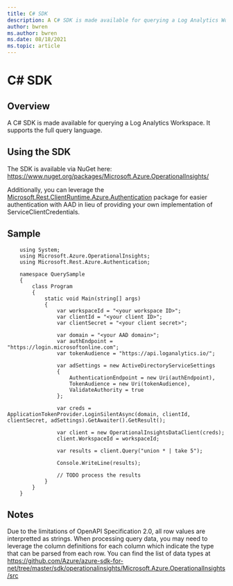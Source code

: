 ```yaml
---
title: C# SDK
description: A C# SDK is made available for querying a Log Analytics Workspace. It supports the full query language.
author: bwren
ms.author: bwren
ms.date: 08/18/2021
ms.topic: article
---
```

# C\# SDK

## Overview

A C\# SDK is made available for querying a Log Analytics Workspace. It supports the full query language.

## Using the SDK

The SDK is available via NuGet here: <https://www.nuget.org/packages/Microsoft.Azure.OperationalInsights/>

Additionally, you can leverage the [Microsoft.Rest.ClientRuntime.Azure.Authentication](https://www.nuget.org/packages/Microsoft.Rest.ClientRuntime.Azure.Authentication/) package for easier authentication with AAD in lieu of providing your own implementation of ServiceClientCredentials.

## Sample

```
    using System;
    using Microsoft.Azure.OperationalInsights;
    using Microsoft.Rest.Azure.Authentication;
    
    namespace QuerySample
    {
        class Program
        {
            static void Main(string[] args)
            {
                var workspaceId = "<your workspace ID>";
                var clientId = "<your client ID>";
                var clientSecret = "<your client secret>";
    
                var domain = "<your AAD domain>";
                var authEndpoint = "https://login.microsoftonline.com";
                var tokenAudience = "https://api.loganalytics.io/";
    
                var adSettings = new ActiveDirectoryServiceSettings
                {
                    AuthenticationEndpoint = new Uri(authEndpoint),
                    TokenAudience = new Uri(tokenAudience),
                    ValidateAuthority = true
                };
    
                var creds = ApplicationTokenProvider.LoginSilentAsync(domain, clientId, clientSecret, adSettings).GetAwaiter().GetResult();
    
                var client = new OperationalInsightsDataClient(creds);
                client.WorkspaceId = workspaceId;
    
                var results = client.Query("union * | take 5");
    
                Console.WriteLine(results);
    
                // TODO process the results
            }
        }
    }
```

## Notes

Due to the limitations of OpenAPI Specification 2.0, all row values are interpretted as strings. When processing query data, you may need to leverage the column definitions for each column which indicate the type that can be parsed from each row. You can find the list of data types at <https://github.com/Azure/azure-sdk-for-net/tree/master/sdk/operationalinsights/Microsoft.Azure.OperationalInsights/src>
